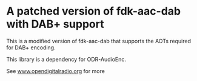 A patched version of fdk-aac-dab with DAB+ support
==============================================

This is a modified version of fdk-aac-dab that supports the AOTs
required for DAB+ encoding.

This library is a dependency for ODR-AudioEnc.

See www.opendigitalradio.org for more
